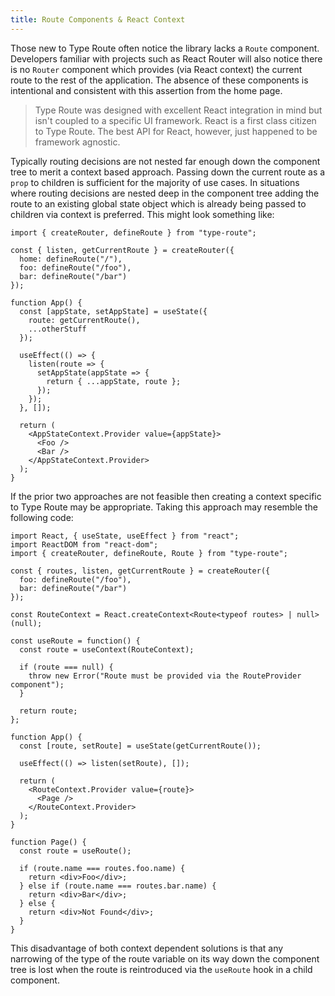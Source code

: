 ```yaml
---
title: Route Components & React Context
---
```


Those new to Type Route often notice the library lacks a `Route` component. Developers familiar with projects such as React Router will also notice there is no `Router` component which provides (via React context) the current route to the rest of the application. The absence of these components is intentional and consistent with this assertion from the home page.

> Type Route was designed with excellent React integration in mind but isn't coupled to a specific UI framework. React is a first class citizen to Type Route. The best API for React, however, just happened to be framework agnostic.

Typically routing decisions are not nested far enough down the component tree to merit a context based approach. Passing down the current route as a `prop` to children is sufficient for the majority of use cases. In situations where routing decisions are nested deep in the component tree adding the route to an existing global state object which is already being passed to children via context is preferred. This might look something like:

```tsx
import { createRouter, defineRoute } from "type-route";

const { listen, getCurrentRoute } = createRouter({
  home: defineRoute("/"),
  foo: defineRoute("/foo"),
  bar: defineRoute("/bar")
});

function App() {
  const [appState, setAppState] = useState({
    route: getCurrentRoute(),
    ...otherStuff
  });

  useEffect(() => {
    listen(route => {
      setAppState(appState => {
        return { ...appState, route };
      });
    });
  }, []);

  return (
    <AppStateContext.Provider value={appState}>
      <Foo />
      <Bar />
    </AppStateContext.Provider>
  );
}
```

If the prior two approaches are not feasible then creating a context specific to Type Route may be appropriate. Taking this approach may resemble the following code:

```tsx
import React, { useState, useEffect } from "react";
import ReactDOM from "react-dom";
import { createRouter, defineRoute, Route } from "type-route";

const { routes, listen, getCurrentRoute } = createRouter({
  foo: defineRoute("/foo"),
  bar: defineRoute("/bar")
});

const RouteContext = React.createContext<Route<typeof routes> | null>(null);

const useRoute = function() {
  const route = useContext(RouteContext);

  if (route === null) {
    throw new Error("Route must be provided via the RouteProvider component");
  }

  return route;
};

function App() {
  const [route, setRoute] = useState(getCurrentRoute());

  useEffect(() => listen(setRoute), []);

  return (
    <RouteContext.Provider value={route}>
      <Page />
    </RouteContext.Provider>
  );
}

function Page() {
  const route = useRoute();

  if (route.name === routes.foo.name) {
    return <div>Foo</div>;
  } else if (route.name === routes.bar.name) {
    return <div>Bar</div>;
  } else {
    return <div>Not Found</div>;
  }
}
```

This disadvantage of both context dependent solutions is that any narrowing of the type of the route variable on its way down the component tree is lost when the route is reintroduced via the `useRoute` hook in a child component.
